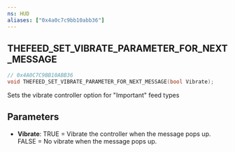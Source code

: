 ```yaml
---
ns: HUD
aliases: ["0x4a0c7c9bb10abb36"]
---
```

## THEFEED_SET_VIBRATE_PARAMETER_FOR_NEXT_MESSAGE

```c
// 0x4A0C7C9BB10ABB36
void THEFEED_SET_VIBRATE_PARAMETER_FOR_NEXT_MESSAGE(bool Vibrate);
```

Sets the vibrate controller option for "Important" feed types


## Parameters
* **Vibrate**: TRUE = Vibrate the controller when the message pops up. FALSE = No vibrate when the message pops up.
